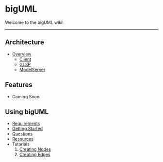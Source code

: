 # bigUML

Welcome to the bigUML wiki!

---

## Architecture

- [Overview](./architecture/Overview.md)
  - [Client](./architecture/client/Client.md)
  - [GLSP](./architecture/server/GLSP.md)
  - [ModelServer](./architecture/server/ModelServer.md)

## Features

- Coming Soon

## Using bigUML

- [Requirements](./Requirements.md)
- [Getting Started](./GettingStarted.md)
- [Questions](./Questions.md)
- [Resources](./Resources.md)
- Tutorials
  1. [Creating Nodes](./tutorial/1_CreatingNodes.md)
  2. [Creating Edges](./tutorial/2_CreatingEdges.md)

